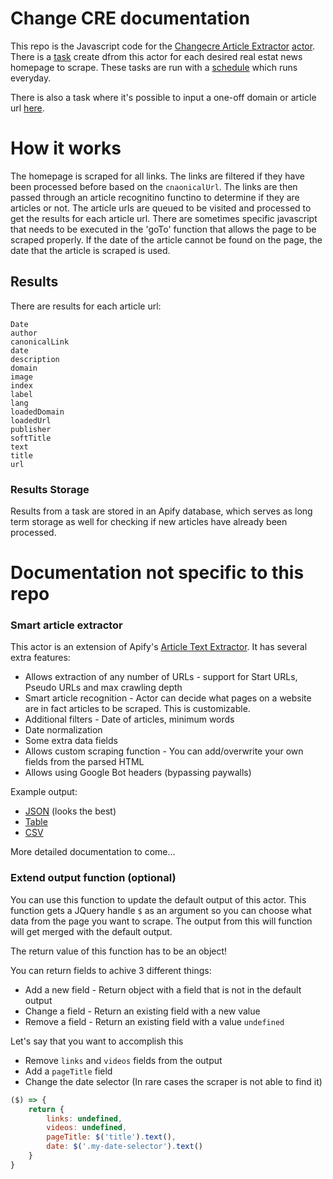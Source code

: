 # Change CRE documentation
This repo is the Javascript code for the [Changecre Article Extractor](https://console.apify.com/actors/OLgGkLs56IQNm3wAn/source) [actor](https://docs.apify.com/academy/getting-started/actors). There is a [task](https://docs.apify.com/platform/actors/running/tasks) create dfrom this actor for each desired real estat news homepage to scrape. These tasks are run with a [schedule](https://docs.apify.com/platform/schedules) which runs everyday.

There is also a task where it's possible to input a one-off domain or article url [here](https://console.apify.com/actors/tasks/vTqRcQI6C9AmAbENS/console).

# How it works
The homepage is scraped for all links. The links are filtered if they have been processed before based on the `cnaonicalUrl`. The links are then passed through an article recognitino functino to determine if they are articles or not. The article urls are queued to be visited and processed to get the results for each article url. There are sometimes specific javascript that needs to be executed in the 'goTo' function that allows the page to be scraped properly. If the date of the article cannot be found on the page, the date that the article is scraped is used.

## Results 
There are results for each article url: 
```
Date
author
canonicalLink
date
description
domain
image
index
label
lang
loadedDomain
loadedUrl
publisher
softTitle
text
title
url
```

### Results Storage
Results from a task are stored in an Apify database, which serves as long term storage as well for checking if new articles have already been processed.

# Documentation not specific to this repo

### Smart article extractor

This actor is an extension of Apify's [Article Text Extractor](https://apify.com/mtrunkat/article-text-extractor). It has several extra features:

- Allows extraction of any number of URLs - support for Start URLs, Pseudo URLs and max crawling depth
- Smart article recognition - Actor can decide what pages on a website are in fact articles to be scraped. This is customizable.
- Additional filters - Date of articles, minimum words
- Date normalization
- Some extra data fields
- Allows custom scraping function - You can add/overwrite your own fields from the parsed HTML
- Allows using Google Bot headers (bypassing paywalls)

Example output:
- [JSON](https://api.apify.com/v2/datasets/mNg8AeuevQKjBhtTX/items?format=json&clean=1) (looks the best)
- [Table](https://api.apify.com/v2/datasets/mNg8AeuevQKjBhtTX/items?format=html&clean=1)
- [CSV](https://api.apify.com/v2/datasets/mNg8AeuevQKjBhtTX/items?format=csv&attachment=1&clean=1)

More detailed documentation to come...

### Extend output function (optional)

You can use this function to update the default output of this actor. This function gets a JQuery handle `$` as an argument so you can choose what data from the page you want to scrape. The output from this will function will get merged with the default output.

The return value of this function has to be an object!

You can return fields to achive 3 different things:
- Add a new field - Return object with a field that is not in the default output
- Change a field - Return an existing field with a new value
- Remove a field - Return an existing field with a value `undefined`


Let's say that you want to accomplish this
- Remove `links` and `videos` fields from the output
- Add a `pageTitle` field
- Change the date selector (In rare cases the scraper is not able to find it)

```javascript
($) => {
    return {
        links: undefined,
        videos: undefined,
        pageTitle: $('title').text(),
        date: $('.my-date-selector').text()
    }
}
```

